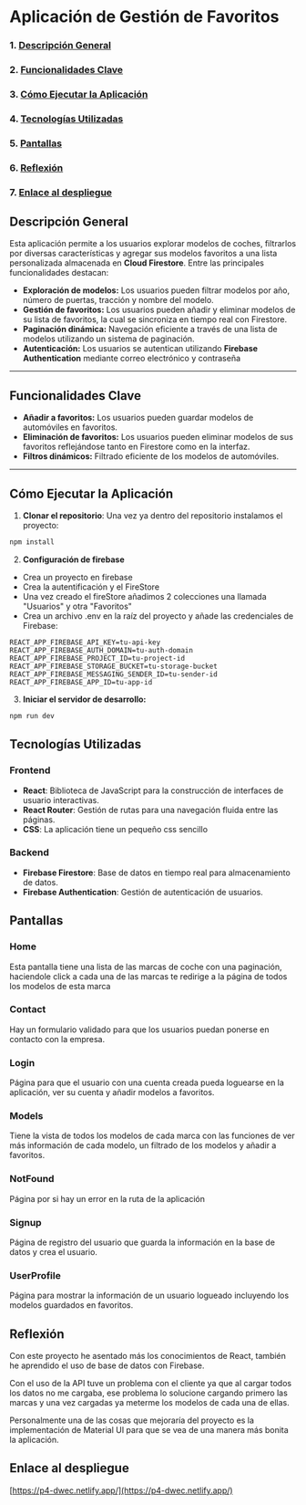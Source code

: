 # **Aplicación de Gestión de Favoritos**
### 1. [Descripción General](#descripción-general)
### 2. [Funcionalidades Clave](#funcionalidades-clave)
### 3. [Cómo Ejecutar la Aplicación](#cómo-ejecutar-la-aplicación)
### 4. [Tecnologías Utilizadas](#tecnologías-utilizadas)
### 5. [Pantallas](#pantallas)
### 6. [Reflexión](#reflexión)
### 7. [Enlace al despliegue](#enlace-al-despliegue)


## **Descripción General**
Esta aplicación permite a los usuarios explorar modelos de coches, filtrarlos por diversas características y agregar sus modelos favoritos a una lista personalizada almacenada en **Cloud Firestore**. Entre las principales funcionalidades destacan:


- **Exploración de modelos:** Los usuarios pueden filtrar modelos por año, número de puertas, tracción y nombre del modelo.
- **Gestión de favoritos:** Los usuarios pueden añadir y eliminar modelos de su lista de favoritos, la cual se sincroniza en tiempo real con Firestore.
- **Paginación dinámica:** Navegación eficiente a través de una lista de modelos utilizando un sistema de paginación.
- **Autenticación:** Los usuarios se autentican utilizando **Firebase Authentication** mediante correo electrónico y contraseña


---


## **Funcionalidades Clave**




- **Añadir a favoritos:** Los usuarios pueden guardar modelos de automóviles en favoritos.
- **Eliminación de favoritos:** Los usuarios pueden eliminar modelos de sus favoritos reflejándose tanto en Firestore como en la interfaz.
- **Filtros dinámicos:** Filtrado eficiente de los modelos de automóviles.


---


## **Cómo Ejecutar la Aplicación**


1. **Clonar el repositorio**:
Una vez ya dentro del repositorio instalamos el proyecto:
  ```bash
  npm install
  ```
2. **Configuración de firebase**
- Crea un proyecto en firebase
- Crea la autentificación y el FireStore
- Una vez creado el fireStore añadimos 2 colecciones una llamada "Usuarios" y otra "Favoritos"
- Crea un archivo .env en la raíz del proyecto y añade las credenciales de Firebase:
```env
REACT_APP_FIREBASE_API_KEY=tu-api-key
REACT_APP_FIREBASE_AUTH_DOMAIN=tu-auth-domain
REACT_APP_FIREBASE_PROJECT_ID=tu-project-id
REACT_APP_FIREBASE_STORAGE_BUCKET=tu-storage-bucket
REACT_APP_FIREBASE_MESSAGING_SENDER_ID=tu-sender-id
REACT_APP_FIREBASE_APP_ID=tu-app-id
```
3. **Iniciar el servidor de desarrollo:**
```bash
npm run dev
```
## **Tecnologías Utilizadas**


### **Frontend**


- **React**: Biblioteca de JavaScript para la construcción de interfaces de usuario interactivas.
- **React Router**: Gestión de rutas para una navegación fluida entre las páginas.
- **CSS**: La aplicación tiene un pequeño css sencillo


### **Backend**


- **Firebase Firestore**: Base de datos en tiempo real para almacenamiento de datos.
- **Firebase Authentication**: Gestión de autenticación de usuarios.


## **Pantallas**


### **Home**


Esta pantalla tiene una lista de las marcas de coche con una paginación, haciendole click a cada una de las marcas te redirige a la página de todos los modelos de esta marca


### **Contact**


Hay un formulario validado para que los usuarios puedan ponerse en contacto con la empresa.


### **Login**


Página para que el usuario con una cuenta creada pueda loguearse en la aplicación, ver su cuenta y añadir modelos a favoritos.


### **Models**


Tiene la vista de todos los modelos de cada marca con las funciones de ver más información de cada modelo, un filtrado de los modelos y añadir a favoritos.


### **NotFound**


Página por si hay un error en la ruta de la aplicación


### **Signup**


Página de registro del usuario que guarda la información en la base de datos y crea el usuario.


### **UserProfile**


Página para mostrar la información de un usuario logueado incluyendo los modelos guardados en favoritos.


## **Reflexión**


Con este proyecto he asentado más los conocimientos de React, también he aprendido el uso de base de datos con Firebase.


Con el uso de la API tuve un problema con el cliente ya que al cargar todos los datos no me cargaba, ese problema lo solucione cargando primero las marcas y una vez cargadas ya meterme los modelos de cada una de ellas.


Personalmente una de las cosas que mejoraría del proyecto es la implementación de Material UI para que se vea de una manera más bonita la aplicación.

## **Enlace al despliegue**

[https://p4-dwec.netlify.app/](https://p4-dwec.netlify.app/)

